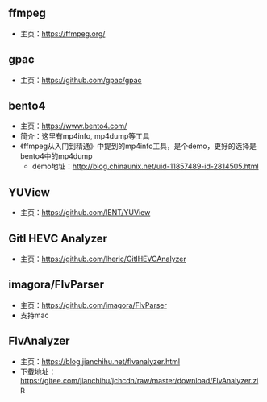 ## ffmpeg 

- 主页：https://ffmpeg.org/

## gpac

- 主页：https://github.com/gpac/gpac


## bento4

- 主页：https://www.bento4.com/
- 简介：这里有mp4info, mp4dump等工具
- 《ffmpeg从入门到精通》中提到的mp4info工具，是个demo，更好的选择是bento4中的mp4dump
  - demo地址：http://blog.chinaunix.net/uid-11857489-id-2814505.html


## YUView

- 主页：https://github.com/IENT/YUView

## Gitl HEVC Analyzer

- 主页：https://github.com/lheric/GitlHEVCAnalyzer

## imagora/FlvParser

- 主页：https://github.com/imagora/FlvParser
- 支持mac

## FlvAnalyzer

- 主页：https://blog.jianchihu.net/flvanalyzer.html
- 下载地址：https://gitee.com/jianchihu/jchcdn/raw/master/download/FlvAnalyzer.zip